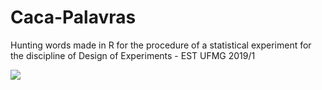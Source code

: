 # Caca-Palavras
Hunting words made in R for the procedure of a statistical experiment for the discipline of Design of Experiments - EST UFMG 2019/1

![](https://i.imgur.com/vlAJalh.png)
